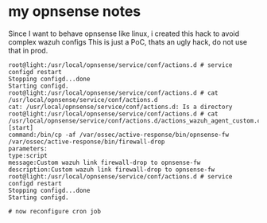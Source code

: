 # my opnsense notes
Since I want to behave opnsense like linux, i created this hack to avoid complex wazuh configs
This is just a PoC, thats an ugly hack, do not use that in prod.

```
root@light:/usr/local/opnsense/service/conf/actions.d # service configd restart
Stopping configd...done
Starting configd.
root@light:/usr/local/opnsense/service/conf/actions.d # cat /usr/local/opnsense/service/conf/actions.d
cat: /usr/local/opnsense/service/conf/actions.d: Is a directory
root@light:/usr/local/opnsense/service/conf/actions.d # cat /usr/local/opnsense/service/conf/actions.d/actions_wazuh_agent_custom.conf
[start]
command:/bin/cp -af /var/ossec/active-response/bin/opnsense-fw /var/ossec/active-response/bin/firewall-drop
parameters:
type:script
message:Custom wazuh link firewall-drop to opnsense-fw
description:Custom wazuh link firewall-drop to opnsense-fw
root@light:/usr/local/opnsense/service/conf/actions.d # service configd restart
Stopping configd...done
Starting configd.

# now reconfigure cron job
```
